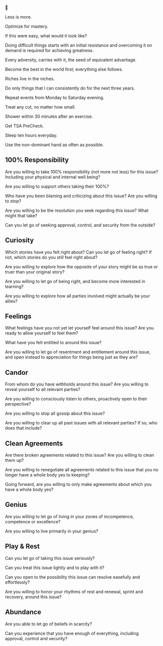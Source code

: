 🥋

Less is more.

Optimize for mastery.

If this were easy, what would it look like?

Doing difficult things starts with an initial resistance and overcoming it on demand is required for achieving greatness.

Every adversity, carries with it, the seed of equivalent advantage.

Become the best in the world first; everything else follows.

Riches live in the niches.

Do only things that I can consistently do for the next three years.

Repeat events from Monday to Saturday evening.

Treat any cut, no matter how small.

Shower within 30 minutes after an exercise.

Get TSA PreCheck.

Sleep ten hours everyday.

Use the non-dominant hand as often as possible.

## 100% Responsibility

Are you willing to take 100% responsibility (not more not less) for this issue? Including your physical and internal well being?

Are you willing to support others taking their 100%?

Who have you been blaming and criticizing about this issue? Are you willing to stop?

Are you willing to be the resolution you seek regarding this issue? What might that take?

Can you let go of seeking approval, control, and security from the outside?

## Curiosity

Which stories have you felt right about? Can you let go of feeling right? If not, which stories do you still feel right about?

Are you willing to explore how the opposite of your story might be as true or truer than your original story?

Are you willing to let go of being right, and become more interested in learning?

Are you willing to explore how all parties involved might actually be your allies?

## Feelings

What feelings have you not yet let yourself feel around this issue? Are you ready to allow yourself to feel them?

What have you felt entitled to around this issue?

Are you willing to let go of resentment and entitlement around this issue, and open instead to appreciation for things being just as they are?

## Candor

From whom do you have withholds around this issue? Are you willing to reveal yourself to all relevant parties?

Are you willing to consciously listen to others, proactively open to their perspective?

Are you willing to stop all gossip about this issue?

Are you willing to clear up all past issues with all relevant parties? If so, who does that include?

## Clean Agreements

Are there broken agreements related to this issue? Are you willing to clean them up?

Are you willing to renegotiate all agreements related to this issue that you no longer have a whole body yes to keeping?

Going forward, are you willing to only make agreements about which you have a whole body yes?

## Genius

Are you willing to let go of living in your zones of incompetence, competence or excellence?

Are you willing to live primarily in your genius?

## Play & Rest

Can you let go of taking this issue seriously?

Can you treat this issue lightly and to play with it?

Can you open to the possibility this issue can resolve easefully and effortlessly?

Are you willing to honor your rhythms of rest and renewal, sprint and recovery, around this issue?

## Abundance

Are you able to let go of beliefs in scarcity?

Can you experience that you have enough of everything, including approval, control and security?
